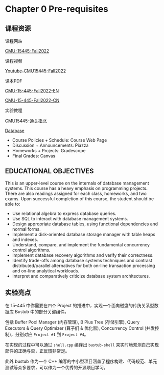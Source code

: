 # Chapter 0 Pre-requisites

## 课程资源

课程网站

[CMU-15445-Fall2022](https://15445.courses.cs.cmu.edu/fall2022/schedule.html)

课程视频

[Youtube-CMU15445-Fall2022](https://www.youtube.com/playlist?list=PLSE8ODhjZXjaKScG3l0nuOiDTTqpfnWFf)

课本PDF

[CMU-15-445-Fall2022-EN](https://github.com/root-hbx/Database-Systems-CMU15445/tree/main/Book)

[CMU-15-445-Fall2022-CN](https://github.com/root-hbx/Database-Systems-CMU15445/tree/main/Book)

实验教程

[CMU15445-通关指北](https://zhuanlan.zhihu.com/p/637960746)

[Database](https://github.com/ysj1173886760/Learning/tree/master/db)

- Course Policies + Schedule: Course Web Page
- Discussion + Announcements: Piazza
- Homeworks + Projects: Gradescope
- Final Grades: Canvas

## EDUCATIONAL OBJECTIVES

This is an upper-level course on the internals of database management systems. This course has a heavy emphasis on programming projects. There are also readings assigned for each class, homeworks, and two exams. Upon successful completion of this course, the student should be able to:

- Use relational algebra to express database queries.
- Use SQL to interact with database management systems.
- Design appropriate database tables, using functional dependencies and normal forms.
- Implement a disk-oriented database storage manager with table heaps and indexes.
- Understand, compare, and implement the fundamental concurrency control algorithms.
- Implement database recovery algorithms and verify their correctness.
- Identify trade-offs among database systems techniques and contrast distributed/parallel alternatives for both on-line transaction processing and on-line analytical workloads.
- Interpret and comparatively criticize database system architectures.

## 实验亮点

在 15-445 中你需要在四个 Project 的推进中，实现一个面向磁盘的传统关系型数据库 Bustub 中的部分关键组件。

包括 Buffer Pool Manager (内存管理), B Plus Tree (存储引擎), Query Executors & Query Optimizer (算子们 & 优化器), Concurrency Control (并发控制)，分别对应 `Project #1` 到 `Project #4`。

在实现的过程中可以通过 `shell.cpp` 编译出 `bustub-shell` 来实时地观测自己实现部件的正确与否，正反馈非常足。

此外 bustub 作为一个 C++ 编写的中小型项目涵盖了程序构建、代码规范、单元测试等众多要求，可以作为一个优秀的开源项目学习。

